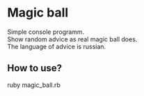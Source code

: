 Magic ball
==========
Simple console programm.  
Show random advice as real magic ball does.  
The language of advice is russian.  

How to use?
-----------
ruby magic_ball.rb
